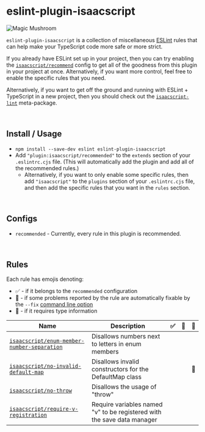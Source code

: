 # eslint-plugin-isaacscript

<img src="https://isaacscript.github.io/img/items/magic-mushroom.png" alt="Magic Mushroom">

`eslint-plugin-isaacscript` is a collection of miscellaneous [ESLint](https://eslint.org/) rules that can help make your TypeScript code more safe or more strict.

If you already have ESLint set up in your project, then you can try enabling the [`isaacscript/recommend`](#configs) config to get all of the goodness from this plugin in your project at once. Alternatively, if you want more control, feel free to enable the specific rules that you need.

Alternatively, if you want to get off the ground and running with ESLint + TypeScript in a new project, then you should check out the [`isaacscript-lint`](https://github.com/IsaacScript/isaacscript/tree/main/packages/isaacscript-lint) meta-package.

<br>

## Install / Usage

- `npm install --save-dev eslint eslint-plugin-isaacscript`
- Add `"plugin:isaacscript/recommended"` to the `extends` section of your `.eslintrc.cjs` file. (This will automatically add the plugin and add all of the recommended rules.)
  - Alternatively, if you want to only enable some specific rules, then add `"isaacscript"` to the `plugins` section of your `.eslintrc.cjs` file, and then add the specific rules that you want in the `rules` section.

<br>

## Configs

- `recommended` - Currently, every rule in this plugin is recommended.

<br>

## Rules

Each rule has emojis denoting:

- :white_check_mark: - if it belongs to the `recommended` configuration
- :wrench: - if some problems reported by the rule are automatically fixable by the `--fix` [command line option](https://eslint.org/docs/latest/user-guide/command-line-interface#fixing-problems)
- :thought_balloon: - if it requires type information

<!-- Do not manually modify the RULES_TABLE section. Instead, run: npm run generate -->
<!-- RULES_TABLE -->

| Name                                                                                       | Description                                                             | :white_check_mark: | :wrench: | :thought_balloon: |
| ------------------------------------------------------------------------------------------ | ----------------------------------------------------------------------- | ------------------ | -------- | ----------------- |
| [`isaacscript/enum-member-number-separation`](docs/rules/enum-member-number-separation.md) | Disallows numbers next to letters in enum members                       |                    |          |                   |
| [`isaacscript/no-invalid-default-map`](docs/rules/no-invalid-default-map.md)               | Disallows invalid constructors for the DefaultMap class                 |                    |          | :thought_balloon: |
| [`isaacscript/no-throw`](docs/rules/no-throw.md)                                           | Disallows the usage of "throw"                                          |                    |          |                   |
| [`isaacscript/require-v-registration`](docs/rules/require-v-registration.md)               | Require variables named "v" to be registered with the save data manager |                    |          |                   |

<!-- /RULES_TABLE -->

<br>

